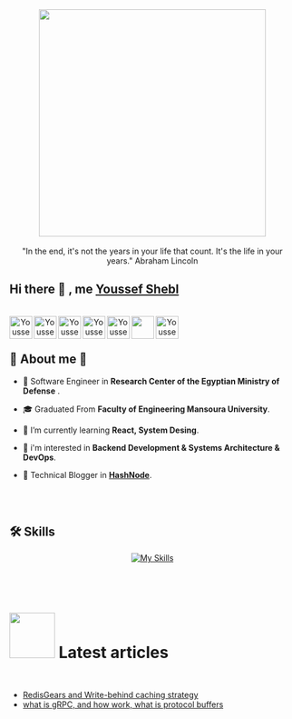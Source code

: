 <div align="center">
  <img align="center"  width="400px" src="https://github.com/youssefshibl/youssefshibl/assets/63800183/db9503a1-49fb-49eb-85b6-aed5030e1909" />
<br/>
<br/>
"In the end, it's not the years in your life that count. It's the life in your years." Abraham Lincoln


</div>

## Hi there 👋 , me [Youssef Shebl](https://www.linkedin.com/in/youssefshebl/)

<div align="center">

<br/>

<a href="https://www.linkedin.com/in/youssefshebl/">
  <img align="left" alt="Youssef Shebl | LinkedIn" width="40px" src="https://img.icons8.com/color/48/000000/linkedin.png" />
</a>

<a href="https://www.facebook.com/youssefshebl159/">
  <img align="left" alt="Youssef Shebl | Facebook" width="40px" src="https://img.icons8.com/color/48/000000/facebook.png" />
</a>

<!-- twitter: @youssefshebl -->

<a href="https://www.twitter.com/youssefshebl159">
  <img align="left" alt="Youssef Shebl | Twitter" width="40px" src="https://img.icons8.com/color/48/000000/twitter.png" />
</a>

<!-- hashnode -->

<a href="https://youssefshebl.hashnode.dev/">
  <img align="left" alt="Youssef Shebl | Hashnode" width="40px" src="https://img.icons8.com/color/48/000000/hashnode.png" />
</a>

<!-- gmail -->

<a href="mailto:youssefshibl00@gmail.com">
  <img align="left" alt="Youssef Shebl | Gmail" width="40px" src="https://img.icons8.com/color/48/000000/gmail.png" />
</a>

<!-- leetcode -->

<a href="https://leetcode.com/youssefshibl000/">
 <img align="left" width="40"src="https://img.icons8.com/external-tal-revivo-color-tal-revivo/48/external-level-up-your-coding-skills-and-quickly-land-a-job-logo-color-tal-revivo.png" />
</a>

<!-- codepen -->

<a href="https://codepen.io/youssefshibl">
  <img align="left" alt="Youssef Shebl | Codepen" width="40px" src="https://img.icons8.com/color/48/000000/codepen.png" />
</a>

</div>



<br/>
<br/>


## 🧊  About me 📇

- 🧢 Software Engineer in **Research Center of the Egyptian Ministry of Defense**   .

- 🎓 Graduated From **Faculty of Engineering Mansoura University**.

- 🌱 I’m currently learning **React, System Desing**.

- 🥽 i'm interested in **Backend Development & Systems Architecture & DevOps**.

- 📝 Technical Blogger in **[HashNode](https://youssefshebl.hashnode.dev/)**.


<br/>
<br/>

## 🛠️ Skills


<div align="center">

[![My Skills](https://skillicons.dev/icons?i=javascript,html,css,mysql,php,laravel,vue,bash,linux,docker,git,githubactions,jenkins,ansible,aws,python,mongodb,nodejs,jest,express,electron,bootstrap,sass,graphql,redis,rabbitmq,nginx,typescript&perline=10&theme=light)](https://skillicons.dev)

</div>

<br/>
<br/>

# <img src="https://cdn-bmppa.nitrocdn.com/OwHkoZsKzmsVYqLHTCkvxAdZGiLIbPDB/assets/images/optimized/rev-a0f70d8/24.media.tumblr.com/tumblr_m9010sXDqf1qdhag9o1_500.gif" width="80">  Latest articles

<br/>

- [RedisGears and Write-behind caching strategy](https://youssefshebl.hashnode.dev/redisgears-and-write-behind-caching-strategy)
- [what is gRPC, and how work, what is protocol buffers](https://youssefshebl.hashnode.dev/what-is-grpc-and-how-work-what-is-protocol-buffers-and-how-it-work)



